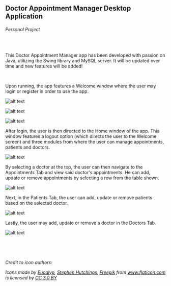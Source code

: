 ## Doctor Appointment Manager Desktop Application
###### Personal Project
&nbsp;&nbsp;&nbsp;

This Doctor Appointment Manager app has been developed with passion on Java, utilizing the Swing library and MySQL server. It will be updated over time and new features will be added!
&nbsp;&nbsp;&nbsp; 

&nbsp;&nbsp;&nbsp;

Upon running, the app features a Welcome window where the user may login or register in order to use the app.

![alt text](https://github.com/marciaarias/doctor-appointment-app/blob/master/resources/app_01.jpg)

![alt text](https://github.com/marciaarias/doctor-appointment-app/blob/master/resources/app_02.jpg)

![alt text](https://github.com/marciaarias/doctor-appointment-app/blob/master/resources/app_03.jpg)

After login, the user is then directed to the Home window of the app. This window features a logout option (which directs the user to the Welcome screen) and three modules from where the user can manage appointments, patients and doctors.

![alt text](https://github.com/marciaarias/doctor-appointment-app/blob/master/resources/app_04.jpg)

By selecting a doctor at the top, the user can then navigate to the Appointments Tab and view said doctor's appointments. He can add, update or remove appointments by selecting a row from the table shown.

![alt text](https://github.com/marciaarias/doctor-appointment-app/blob/master/resources/app_05.jpg)

Next, in the Patients Tab, the user can add, update or remove patients based on the selected doctor.

![alt text](https://github.com/marciaarias/doctor-appointment-app/blob/master/resources/app_06.jpg)

Lastly, the user may add, update or remove a doctor in the Doctors Tab.

![alt text](https://github.com/marciaarias/doctor-appointment-app/blob/master/resources/app_07.jpg)

&nbsp;&nbsp;&nbsp;

&nbsp;&nbsp;&nbsp;

_Credit to icon authors:_

_Icons made by <a href="https://www.flaticon.com/authors/eucalyp" title="Eucalyp">Eucalyp</a>, <a href="https://www.flaticon.com/authors/stephen-hutchings" title="Stephen Hutchings">Stephen Hutchings</a>, <a href="https://www.freepik.com/" title="Freepik">Freepik</a> from <a href="https://www.flaticon.com/" 			    title="Flaticon">www.flaticon.com</a> is licensed by <a href="http://creativecommons.org/licenses/by/3.0/" title="Creative Commons BY 3.0" target="_blank">CC 3.0 BY</a>_
